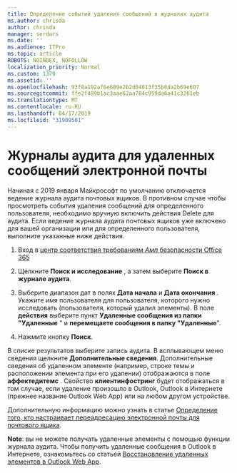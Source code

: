 ```yaml
---
title: Определение событий удаления сообщений в журналах аудита
ms.author: chrisda
author: chrisda
manager: serdars
ms.date: ''
ms.audience: ITPro
ms.topic: article
ROBOTS: NOINDEX, NOFOLLOW
localization_priority: Normal
ms.custom: 1370
ms.assetid: ''
ms.openlocfilehash: 93f8a192af6e689e2b2d04013f35b8da2b69e607
ms.sourcegitcommit: ffe2f489b1ac3aae62aa784c959da6a41c3261eb
ms.translationtype: MT
ms.contentlocale: ru-RU
ms.lasthandoff: 04/17/2019
ms.locfileid: "31909501"
---
```

# <a name="audit-logs-for-deleted-email-messages"></a>Журналы аудита для удаленных сообщений электронной почты

Начиная с 2019 января Майкрософт по умолчанию отключается ведение журнала аудита почтовых ящиков. В противном случае чтобы просмотреть события удаления сообщений для определенного пользователя, необходимо вручную включить действия Delete для аудита. Если ведение журнала аудита почтовых ящиков уже включено для вашей организации или для определенного пользователя, выполните указанные ниже действия.

1. Вход в [центр соответствия требованиям _Амп_ безопасности Office 365](https://protection.office.com/)

2. Щелкните **Поиск и исследование** , а затем выберите **Поиск в журнале аудита**.

3. Выберите диапазон дат в полях **Дата начала** и **Дата окончания** . Укажите имя пользователя для пользователя, которого нужно исследовать (пользователя, который удалил элементы). В поле **действия** выберите пункт **Удаленные сообщения из папки "Удаленные** " и **перемещаете сообщения в папку "Удаленные**".

4. Нажмите кнопку **Поиск**.

В списке результатов выберите запись аудита. В всплывающем меню сведения щелкните **Дополнительные сведения**. Дополнительные сведения об удаленном элементе (например, строке темы и расположении элемента при его удалении) отображаются в поле **аффектедитемс** . Свойство **клиентинфостринг** будет отображаться в том случае, если удаление произошло в Outlook, Outlook в Интернете (прежнее название Outlook Web App) или на любом другом устройстве.

Дополнительную информацию можно узнать в статье [Определение того, кто настраивает переадресацию электронной почты для почтового ящика](https://docs.microsoft.com/office365/securitycompliance/auditing-troubleshooting-scenarios#determining-if-a-user-deleted-email-items).

**Note**: вы не можете получать удаленные элементы с помощью функции журнала аудита. Чтобы получить удаленные сообщения в Outlook в Интернете, ознакомьтесь со статьей [Восстановление удаленных элементов в Outlook Web App](https://support.office.com/article/C3D8FC15-EEEF-4F1C-81DF-E27964B7EDD4).
